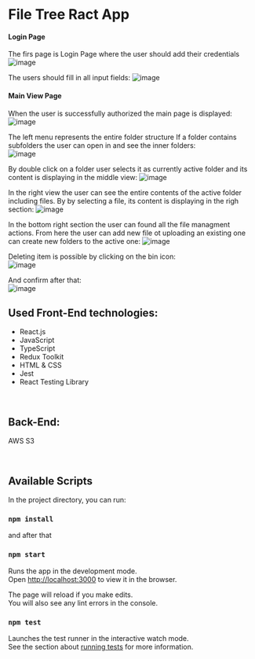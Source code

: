 # File Tree Ract App

#### Login Page

The firs page is Login Page where the user should add their credentials
![image](https://github.com/user-attachments/assets/5989376d-7144-4675-a6e1-0f44dbdcce77)

The users should fill in all input fields:
![image](https://github.com/user-attachments/assets/334a72af-491b-433d-856f-40fd650e80b9)

#### Main View Page

When the user is successfully authorized the main page  is displayed:
![image](https://github.com/user-attachments/assets/b4605600-9a7b-463b-8d85-5e3ad00fab1e)

The left menu represents the entire folder structure
If a folder contains subfolders the user can open in and see the inner folders:<br>
![image](https://github.com/user-attachments/assets/2cf69c35-7808-4ae7-bdf1-1817ad7d0fa0)


By double click on a folder user selects it as currently active folder and its content is displaying in the middle view:
![image](https://github.com/user-attachments/assets/bd6bee2e-6283-4b9b-a226-fa796d105536)

In the right view the user can see the entire contents of the active folder including files.
By by selecting a file, its content is displaying in the righ section:
![image](https://github.com/user-attachments/assets/affac879-82e6-48df-90a4-a7865e64f86d)

In the bottom right section the user can found all the file managment actions. 
From here the user can add new file ot uploading an existing one can create new folders to the active one:
![image](https://github.com/user-attachments/assets/1e4155a7-df51-40e7-bff7-7add8eb8e725)

Deleting item is possible by clicking on the bin icon:<br>
![image](https://github.com/user-attachments/assets/e8a36f1a-c3d5-49bf-ac34-dc2a9909ff7d) <br>

And confirm after that: <br>
![image](https://github.com/user-attachments/assets/745d0b3b-b758-4dd3-902b-dd5b4cde32c1)









## Used Front-End technologies:

* React.js
* JavaScript
* TypeScript
* Redux Toolkit
* HTML & CSS
* Jest
* React Testing Library

<br>

## Back-End:
AWS S3

<br>


## Available Scripts

In the project directory, you can run:
### `npm install`

and after that

### `npm start`

Runs the app in the development mode.\
Open [http://localhost:3000](http://localhost:3000) to view it in the browser.

The page will reload if you make edits.\
You will also see any lint errors in the console.

### `npm test`

Launches the test runner in the interactive watch mode.\
See the section about [running tests](https://facebook.github.io/create-react-app/docs/running-tests) for more information.


